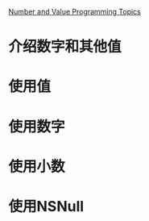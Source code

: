 [Number and Value Programming Topics](https://developer.apple.com/library/archive/documentation/Cocoa/Conceptual/NumbersandValues/NumbersandValues.html#//apple_ref/doc/uid/10000038i)

# 介绍数字和其他值

# 使用值

# 使用数字

# 使用小数

# 使用NSNull